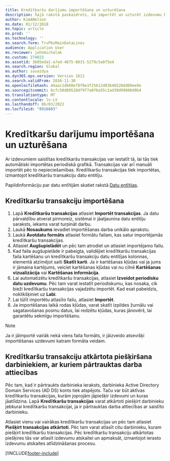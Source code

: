 ```yaml
---
title: Kredītkaršu darījumu importēšana un uzturēšana
description: Šajā rakstā paskaidrots, kā importēt un uzturēt izdevumu kredītkaršu transakcijas. Šos darījumus var iestatīt tā, lai tie tiktu automātiski importēti pēc periodiska grafika, vai arī tos var importēt manuāli pēc nepieciešamības.
author: KimANelson
ms.date: 01/12/2018
ms.topic: article
ms.prod: ''
ms.technology: ''
ms.search.form: TrvPbsMainDataLines
audience: Application User
ms.reviewer: johnmichalak
ms.custom: 274023
ms.assetid: 3605eda1-a7ed-4675-8031-5279c5a8f5e4
ms.search.region: Global
ms.author: suvaidya
ms.dyn365.ops.version: Version 1611
ms.search.validFrom: 2016-11-30
ms.openlocfilehash: 44aac1db60ef8f0e3f25612d03b46520dd09ee9e
ms.sourcegitcommit: 6cfc50d89528df977a8f6a55c1ad39d99800d9b4
ms.translationtype: MT
ms.contentlocale: lv-LV
ms.lasthandoff: 06/03/2022
ms.locfileid: "8916803"
---
```

# <a name="import-and-maintain-credit-card-transactions"></a>Kredītkaršu darījumu importēšana un uzturēšana

Ar izdevumiem saistītas kredītkaršu transakcijas var iestatīt tā, lai tās tiek automātiski importētas periodiskā grafikā. Transakcijas var arī manuāli importēt pēc to nepieciešamības. Kredītkaršu transakcijas tiek importētas, izmantojot kredītkaršu transakciju datu entitīju.

Papildinformāciju par datu entītijām skatiet rakstā [Datu entītijas](/dynamics365/fin-ops-core/dev-itpro/data-entities/data-entities).

## <a name="import-credit-card-transactions"></a>Kredītkaršu transakciju importēšana

1. Lapā **Kredītkaršu transakcijas** atlasiet **Importēt transakcijas**. Ja datu pārvaldību atverat pirmoreiz, sistēmai ir jāatjaunina datu entitīju saraksts, iekams varat turpināt darbu.
2. Laukā **Nosaukums** ievadiet importēšanas darba unikālo aprakstu.
3. Laukā **Avotdatu formāts** atlasiet formātu failam, kas satur importējamās kredītkaršu transakcijas.
4. Atlasiet **Augšupielādēt** un pēc tam atrodiet un atlasiet importējamo failu.
5. Kad faila augšupielāde ir pabeigta, validējiet kredītkaršu transakcijas faila kartēšanu un kredītkaršu transakciju datu entitījas kolonnas, elementā atzīmējot saiti **Skatīt karti**. Ja ir kartēšanas kļūdas vai ja jums ir jāmaina kartējums, veiciet kartēšanas kļūdas vai nu cilnē **Kartēšanas vizualizācija** vai **Kartēšanas informācija**.
6. Lai automatizētu kredītkaršu transakcijas, atlasiet **Izveidot periodisku datu uzdevumu**. Pēc tam varat iestatīt periodiskumu, kas nosaka, cik bieži kredītkaršu transakcijas vajadzētu importēt. Kad esat pabeidzis, noklikšķiniet uz **Labi**.
7. Lai tūlīt importētu atlasīto failu, atlasiet **Importēt**.
8. Ja importēšanas laikā rodas kļūdas, varat skatīt izpildes žurnālu vai sagatavošanas posmu datus, lai redzētu kļūdas, kuras jānovērš, lai garantētu sekmīgu importēšanu.

> [!NOTE]
> Ja ir jāimportē vairāk nekā viens faila formāts, ir jāizveido atsevišķi importēšanas uzdevumi katram formāta veidam.

## <a name="reassign-the-credit-card-transactions-for-terminated-employees"></a>Kredītkaršu transakciju atkārtota piešķiršana darbiniekiem, ar kuriem pārtrauktas darba attiecības

Pēc tam, kad ir pārtraukts darbinieka ieraksts, darbinieka Active Directory Domain Services (AD DS) konts tiek atspējots. Taču var būt aktīvas kredītkaršu transakcijas, kurām joprojām jāpiešķir izdevumi un kuras jāatlīdzina. Lapā **Kredītkaršu transakcijas** varat atkārtoti piešķirt darbinieku jebkurai kredītkaršu transakcijai, ja ir pārtrauktas darba attiecības ar saistīto darbinieku.

Atlasiet vienu vai vairākas kredītkaršu transakcijas un pēc tam atlasiet **Piešķirt transakcijas atkārtoti**. Pēc tam varat atlasīt citu darbinieku, kuram piešķirt kredītkaršu transakcijas. Pēc kredītkaršu transakciju atkārtotas piešķires tās var atlasīt izdevumu atskaitei un apmaksāt, izmantojot ierasto izdevumu atskaites atlīdzināšanas procesu.


[!INCLUDE[footer-include](../includes/footer-banner.md)]